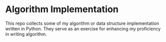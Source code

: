 # Algorithm Implementation
This repo collects some of my algorithm or data structure implementation written in Python. They serve as an exercise for enhancing my proficiency in writing algorithm.
